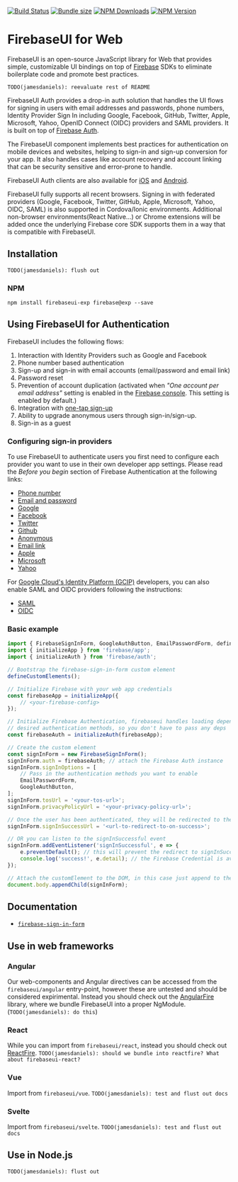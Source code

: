 [![Build Status](https://img.shields.io/github/checks-status/firebase/firebaseui-web/master?style=flat-square)](https://travis-ci.org/firebase/firebaseui-web)
[![Bundle size](https://img.shields.io/bundlephobia/min/firebaseui?style=flat-square)](https://bundlephobia.com/result?p=firebaseui)
[![NPM Downloads](https://img.shields.io/npm/dm/firebaseui?style=flat-square)](https://www.npmjs.com/package/firebaseui)
[![NPM Version](https://img.shields.io/npm/v/firebaseui?style=flat-square)](https://www.npmjs.com/package/firebaseui)

# FirebaseUI for Web

FirebaseUI is an open-source JavaScript library for Web that provides simple,
customizable UI bindings on top of [Firebase](https://firebase.google.com) SDKs
to eliminate boilerplate code and promote best practices.

`TODO(jamesdaniels): reevaluate rest of README`

FirebaseUI Auth provides a drop-in auth solution that handles the UI flows for
signing in users with email addresses and passwords, phone numbers, Identity
Provider Sign In including Google, Facebook, GitHub, Twitter, Apple, Microsoft,
Yahoo, OpenID Connect (OIDC) providers and SAML providers. It is built on top of
[Firebase Auth](https://firebase.google.com/docs/auth).

The FirebaseUI component implements best practices for authentication on mobile
devices and websites, helping to sign-in and sign-up conversion for your app. It
also handles cases like account recovery and account linking that can be
security sensitive and error-prone to handle.

FirebaseUI Auth clients are also available for
[iOS](https://github.com/firebase/firebaseui-ios) and
[Android](https://github.com/firebase/firebaseui-android).

FirebaseUI fully supports all recent browsers. Signing in with federated
providers (Google, Facebook, Twitter, GitHub, Apple, Microsoft, Yahoo, OIDC,
SAML) is also supported in Cordova/Ionic environments. Additional non-browser
environments(React Native...) or Chrome extensions will be added once the
underlying Firebase core SDK supports them in a way that is compatible with
FirebaseUI.

## Installation

`TODO(jamesdaniels): flush out`

### NPM

`npm install firebaseui-exp firebase@exp --save`


## Using FirebaseUI for Authentication

FirebaseUI includes the following flows:

1. Interaction with Identity Providers such as Google and Facebook
2. Phone number based authentication
3. Sign-up and sign-in with email accounts (email/password and email link)
4. Password reset
5. Prevention of account duplication (activated when
*"One account per email address"* setting is enabled in the
[Firebase console](https://console.firebase.google.com). This setting is enabled
by default.)
6. Integration with
[one-tap sign-up](https://developers.google.com/identity/one-tap/web/)
7. Ability to upgrade anonymous users through sign-in/sign-up.
8. Sign-in as a guest

### Configuring sign-in providers

To use FirebaseUI to authenticate users you first need to configure each
provider you want to use in their own developer app settings. Please read the
*Before you begin* section of Firebase Authentication at the following links:

- [Phone number](https://firebase.google.com/docs/auth/web/phone-auth)
- [Email and password](https://firebase.google.com/docs/auth/web/password-auth#before_you_begin)
- [Google](https://firebase.google.com/docs/auth/web/google-signin#before_you_begin)
- [Facebook](https://firebase.google.com/docs/auth/web/facebook-login#before_you_begin)
- [Twitter](https://firebase.google.com/docs/auth/web/twitter-login#before_you_begin)
- [Github](https://firebase.google.com/docs/auth/web/github-auth#before_you_begin)
- [Anonymous](https://firebase.google.com/docs/auth/web/anonymous-auth#before_you_begin)
- [Email link](https://firebase.google.com/docs/auth/web/email-link-auth#before_you_begin)
- [Apple](https://firebase.google.com/docs/auth/web/apple)
- [Microsoft](https://firebase.google.com/docs/auth/web/microsoft-oauth)
- [Yahoo](https://firebase.google.com/docs/auth/web/yahoo-oauth)

For [Google Cloud's Identity Platform (GCIP)](https://cloud.google.com/identity-cp/)
developers, you can also enable SAML and OIDC providers following the
instructions:

- [SAML](https://cloud.google.com/identity-cp/docs/how-to-enable-application-for-saml)
- [OIDC](https://cloud.google.com/identity-cp/docs/how-to-enable-application-for-oidc)

### Basic example

```ts
import { FirebaseSignInForm, GoogleAuthButton, EmailPasswordForm, defineCustomElements} from 'firebaseui-exp';
import { initializeApp } from 'firebase/app';
import { initializeAuth } from 'firebase/auth';

// Bootstrap the firebase-sign-in-form custom element
defineCustomElements();

// Initialize Firebase with your web app credentials
const firebaseApp = initializeApp({
    // <your-firebase-config>
});

// Initialize Firebase Authentication, firebaseui handles loading dependencies for the
// desired authentication methods, so you don't have to pass any deps
const firebaseAuth = initializeAuth(firebaseApp);

// Create the custom element
const signInForm = new FirebaseSignInForm();
signInForm.auth = firebaseAuth; // attach the Firebase Auth instance
signInForm.signInOptions = [
    // Pass in the authentication methods you want to enable
    EmailPasswordForm,
    GoogleAuthButton,
];
signInForm.tosUrl = '<your-tos-url>';
signInForm.privacyPolicyUrl = '<your-privacy-policy-url>';

// Once the user has been authenticated, they will be redirected to the following URL
signInForm.signInSuccessUrl = '<url-to-redirect-to-on-success>';

// OR you can listen to the signInSuccessful event
signInForm.addEventListener('signInSuccessful', e => {
    e.preventDefault(); // this will prevent the redirect to signInSuccessUrl, if provided
    console.log('success!', e.detail); // the Firebase Credential is available on the event's detail attribute
});

// Attach the customElement to the DOM, in this case just append to the body
document.body.appendChild(signInForm);
```

## Documentation

* [`firebase-sign-in-form`](./docs/components/sign-in-form/readme.md)

## Use in web frameworks

### Angular

Our web-components and Angular directives can be accessed from the `firebaseui/angular` entry-point, however these are untested and should be considered expirimental. Instead you should check out the [AngularFire](https://github.com/angular/angularfire#angularfire) library, where we bundle FirebaseUI into a proper NgModule. (`TODO(jamesdaniels): do this`)

### React

While you can import from `firebaseui/react`, instead you should check out [ReactFire](https://github.com/FirebaseExtended/reactfire#reactfire). `TODO(jamesdaniels): should we bundle into reactfire? What about firebaseui-react?`

### Vue

Import from `firebaseui/vue`. `TODO(jamesdaniels): test and flust out docs`

### Svelte

Import from `firebaseui/svelte`. `TODO(jamesdaniels): test and flust out docs`

## Use in Node.js

`TODO(jamesdaniels): flust out`